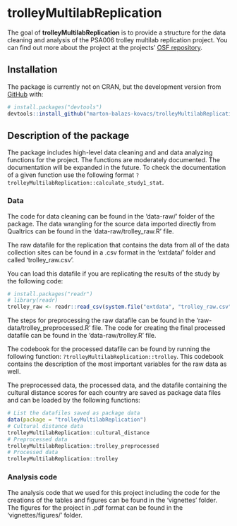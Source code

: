 
<!-- README.md is generated from README.Rmd. Please edit that file -->

# trolleyMultilabReplication

<!-- badges: start -->
<!-- badges: end -->

The goal of **trolleyMultilabReplication** is to provide a structure for
the data cleaning and analysis of the PSA006 trolley multilab
replication project. You can find out more about the project at the
projects’ [OSF repository](https://osf.io/efy2w/).

## Installation

The package is currently not on CRAN, but the development version from
[GitHub](https://github.com/) with:

``` r
# install.packages("devtools")
devtools::install_github("marton-balazs-kovacs/trolleyMultilabReplication")
```

## Description of the package

The package includes high-level data cleaning and and data analyzing
functions for the project. The functions are moderately documented. The
documentation will be expanded in the future. To check the documentation
of a given function use the following format
`?trolleyMultilabReplication::calculate_study1_stat`.

### Data

The code for data cleaning can be found in the ‘data-raw/’ folder of the
package. The data wrangling for the source data imported directly from
Qualtrics can be found in the ‘data-raw/trolley_raw.R’ file.

The raw datafile for the replication that contains the data from all of
the data collection sites can be found in a .csv format in the
‘extdata/’ folder and called ‘trolley_raw.csv’.

You can load this datafile if you are replicating the results of the
study by the following code:

``` r
# install.packages("readr")
# library(readr)
trolley_raw <- readr::read_csv(system.file("extdata", "trolley_raw.csv", package = "trolleyMultilabReplication"))
```

The steps for preprocessing the raw datafile can be found in the
‘raw-data/trolley_preprocessed.R’ file. The code for creating the final
processed datafile can be found in the ‘data-raw/trolley.R’ file.

The codebook for the processed datafile can be found by running the
following function: `?trolleyMultilabReplication::trolley`. This
codebook contains the description of the most important variables for
the raw data as well.

The preprocessed data, the processed data, and the datafile containing
the cultural distance scores for each country are saved as package data
files and can be loaded by the following functions:

``` r
# List the datafiles saved as package data
data(package = "trolleyMultilabReplication")
# Cultural distance data
trolleyMultilabReplication::cultural_distance
# Preprocessed data
trolleyMultilabReplication::trolley_preprocessed
# Processed data
trolleyMultilabReplication::trolley
```

### Analysis code

The analysis code that we used for this project including the code for
the creations of the tables and figures can be found in the ‘vignettes’
folder. The figures for the project in .pdf format can be found in the
‘vignettes/figures/’ folder.
